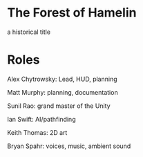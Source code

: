 # The Forest of Hamelin
a historical title

# Roles
Alex Chytrowsky: Lead, HUD, planning  

Matt Murphy: planning, documentation  

Sunil Rao: grand master of the Unity  

Ian Swift: AI/pathfinding  

Keith Thomas: 2D art  

Bryan Spahr: voices, music, ambient sound  
